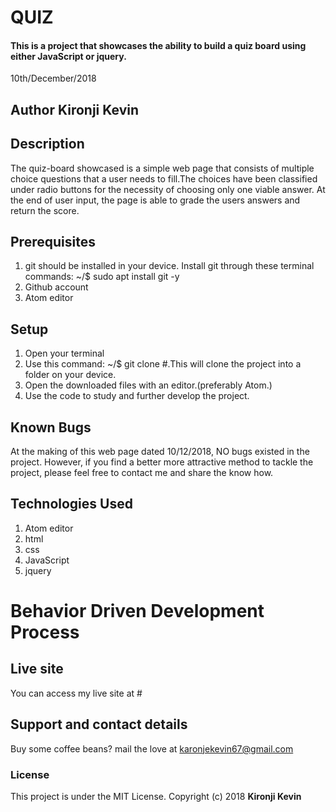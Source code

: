 # QUIZ

#### This is a project that showcases the ability to build a quiz board using either JavaScript or jquery.

10th/December/2018

## Author **Kironji Kevin**

## Description
The quiz-board showcased is a simple web page that consists of multiple choice questions that a user needs to fill.The choices have been classified under radio buttons for the necessity of choosing only one viable answer. At the end of user input, the page is able to grade the users answers and return the score.

## Prerequisites
1. git should be installed in your device. Install git through these terminal commands: ~/$ sudo apt install git -y
2. Github account
3. Atom editor

## Setup
1. Open your terminal
2. Use this command: ~/$ git clone #.This will clone the project into a folder on your device.
3. Open the downloaded files with an editor.(preferably Atom.)
4. Use the code to study and further develop the project.

## Known Bugs
At the making of this web page dated 10/12/2018, NO bugs existed in the project. However, if you find a better more attractive method to tackle the project, please feel free to contact me and share the know how.

## Technologies Used
1. Atom editor
2. html
3. css
4. JavaScript
5. jquery

# Behavior Driven Development Process


## Live site
You can access my live site at #

## Support and contact details
Buy some coffee beans? mail the love at karonjekevin67@gmail.com
### License
This project is under the MIT License.
Copyright (c) 2018 **Kironji Kevin**
